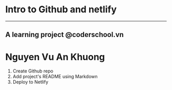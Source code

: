 # Intro to Github and netlify

---

## A learning project @coderschool.vn

# Nguyen Vu An Khuong

1. Create Github repo
2. Add project's README using Markdown
3. Deploy to Netlify
